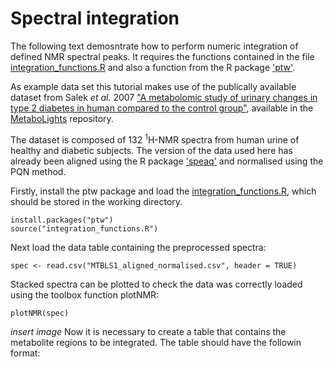 # Spectral integration

The following text demosntrate how to perform numeric integration of defined NMR spectral peaks.
It requires the functions contained in the file [integration_functions.R](https://github.com/gggraca/MAR/integration_functions.R) and also a function from the R package ['ptw'](https://cran.r-project.org/web/packages/ptw/index.html).

As example data set this tutorial makes use of the publically available dataset from Salek *et al.* 2007 
["A metabolomic study of urinary changes in type 2 diabetes in human compared to the control group"](https://www.ebi.ac.uk/metabolights/MTBLS1/),
available in the [MetaboLights](https://www.ebi.ac.uk/metabolights/) repository. 

The dataset is composed of 132 <sup>1</sup>H-NMR spectra from human urine of healthy and diabetic subjects.
The version of the data used here has already been aligned using the R package ['speaq'](https://cran.r-project.org/web/packages/speaq/index.html) and normalised using the PQN method.

Firstly, install the ptw package and load the [integration_functions.R](https://github.com/gggraca/MAR/integration_functions.R), which should be stored in the working directory.
```
install.packages("ptw")
source("integration_functions.R")
```
Next load the data table containing the preprocessed spectra:
```
spec <- read.csv("MTBLS1_aligned_normalised.csv", header = TRUE)
```
Stacked spectra can be plotted to check the data was correctly loaded using the toolbox function plotNMR:
```
plotNMR(spec)
```
*insert image*
Now it is necessary to create a table that contains the metabolite regions to be integrated. The table should have the followin format:
